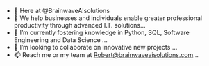 - 👋 Here at @BrainwaveAIsolutions
- 👀 We help businesses and individuals enable greater professional productivity through advanced I.T. solutions...
- 🌱 I’m currently fostering knowledge in Python, SQL, Software Engineering and Data Science  ...
- 💞️ I’m looking to collaborate on innovative new projects ...
- 📫 Reach me or my team at Robert@brainwaveaisolutions.com...

<!---
BrainwaveAIsolutions is a ✨ special ✨ repository because its `README.md` (this file) appears on your GitHub profile.
You can click the Preview link to take a look at your changes.
--->
